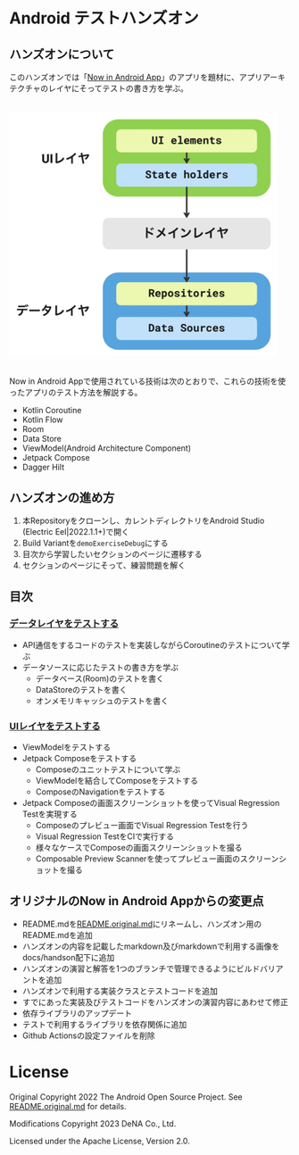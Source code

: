 # Android テストハンズオン

## ハンズオンについて 

このハンズオンでは「[Now in Android App](https://github.com/android/nowinandroid)」のアプリを題材に、アプリアーキテクチャのレイヤにそってテストの書き方を学ぶ。<br>
<br>
<br>
<img src="./docs/handson/images/app_architecture.jpg" width="480">
<br>
<br>

Now in Android Appで使用されている技術は次のとおりで、これらの技術を使ったアプリのテスト方法を解説する。

- Kotlin Coroutine
- Kotlin Flow
- Room
- Data Store
- ViewModel(Android Architecture Component)
- Jetpack Compose
- Dagger Hilt

## ハンズオンの進め方

1. 本Repositoryをクローンし、カレントディレクトリをAndroid Studio (Electric Eel|2022.1.1+)で開く
2. Build Variantを`demoExerciseDebug`にする
3. 目次から学習したいセクションのページに遷移する
4. セクションのページにそって、練習問題を解く


## 目次

### [データレイヤをテストする](./docs/handson/DataLayerTest.md)

- API通信をするコードのテストを実装しながらCoroutineのテストについて学ぶ
- データソースに応じたテストの書き方を学ぶ
  - データベース(Room)のテストを書く
  - DataStoreのテストを書く
  - オンメモリキャッシュのテストを書く

### [UIレイヤをテストする](./docs/handson/UILayerTest.md)

- ViewModelをテストする
-  Jetpack Composeをテストする
    - Composeのユニットテストについて学ぶ
    - ViewModelを結合してComposeをテストする
    - ComposeのNavigationをテストする
- Jetpack Composeの画面スクリーンショットを使ってVisual Regression Testを実現する
    - Composeのプレビュー画面でVisual Regression Testを行う
    - Visual Regression TestをCIで実行する
    - 様々なケースでComposeの画面スクリーンショットを撮る
    - Composable Preview Scannerを使ってプレビュー画面のスクリーンショットを撮る

## オリジナルのNow in Android Appからの変更点

 - README.mdを[README.original.md](./README.original.md)にリネームし、ハンズオン用のREADME.mdを追加
 - ハンズオンの内容を記載したmarkdown及びmarkdownで利用する画像をdocs/handson配下に追加
 - ハンズオンの演習と解答を1つのブランチで管理できるようにビルドバリアントを追加
 - ハンズオンで利用する実装クラスとテストコードを追加
 - すでにあった実装及びテストコードをハンズオンの演習内容にあわせて修正
 - 依存ライブラリのアップデート
 - テストで利用するライブラリを依存関係に追加
 - Github Actionsの設定ファイルを削除

# License

Original Copyright 2022 The Android Open Source Project. See [README.original.md](./README.original.md) for details.

Modifications Copyright 2023 DeNA Co., Ltd.

Licensed under the Apache License, Version 2.0.

